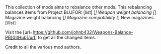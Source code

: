 This collection of mods aims to rebalance other mods.
This rebalancing balances items from Project BLUFOR:
[list]
[*] Weapon weight balancing
[*] Magazine weight balancing
[*] Magazine compatibility
[*] New magazines
[/list]

Visit the [url=https://github.com/johnb432/Weapons-Balance-PB]GitHub[/url] to get all the changed items.

Credit to all the various mod authors.
